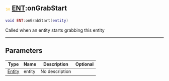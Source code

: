 ## ![shared](../../.gitbook/assets/shared.png) [ENT](./readme/ent.md):onGrabStart

```lua
void ENT:onGrabStart(entity)
```

Called when an entity starts grabbing this entity

------
## Parameters

| Type   | Name | Description | Optional |
| ------ | ---- | ----------- | -------: |
| [Entity](./readme/entity.md) | entity | No description |  |

